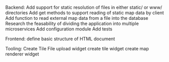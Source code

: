 Backend:
    Add support for static resolution of files in either static/ or www/ directories
    Add get methods to support reading of static map data by client
    Add function to read external map data from a file into the database
    Research the feasability of dividing the application into multiple microservices
    Add configuration module
    Add tests

Frontend:
    define basic structure of HTML document

Tooling:
    Create Tile File upload widget
    create tile widget
    create map renderer widget